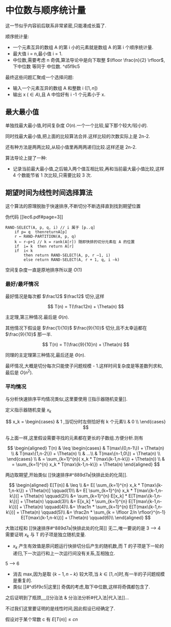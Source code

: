 # 中位数与顺序统计量

这一节似乎内容前后联系非常紧密,只能凑成长篇了.

顺序统计量:

- 一个元素互异的数组 A 的第 i 小的元素就是数组 A 的第 i 个顺序统计量.
- 最大值 i = n,最小值 i = 1.
- 中位数,需要考虑 n 奇偶,算法导论中是向下取整 $\lfloor \frac{n}{2} \rfloor$,下中位数 等同于 中位数. ^d5f9c5

最终这些问题汇聚成一个选择问题:

- 输入一个元素互异的数组 A 和整数 i ($[1,n]$)
- 输出 x ($\in{A}$),且 A 中恰好有 i -1 个元素小于 x.

## 最大最小值

单独找最大最小值,时间复杂度 $O(n)$.一个一个比较,留下那个较大/较小的.

同时找最大最小值,把上面的比较算法合并.这样比较的次数实际上是 2n-2.

还有种方法是两两比较,从较小值里再两两递归比较.这样还是 2n-2.

算法导论上提了一种:

- 记录当前最大最小值,之后输入两个值互相比较,再和当前最大最小值比较,这样 4 个数能节省 1 次比较,只需要比较 3 次.

## 期望时间为线性时间选择算法

这个算法的原理脱胎于快速排序,不断切分不断选择直到找到期望位置

伪代码 [[lec6.pdf#page=3]]

```
RAND-SELECT(A, p, q, i) // i 属于 [p..q] 
	if p= q  thenreturnA[p]
	r ← RAND-PARTITION(A, p, q)
	k ← r–p+1 // k = rank(A[r]) 随即快排的切分元素在 A 的位置
	if  i= k  then return A[r]
	if  i< k  
		then return RAND-SELECT(A, p, r –1, i)
		else return RAND-SELECT(A, r + 1, q, i –k)
```

空间复杂度一直是原地排序所以是 $O(1)$

### 最好/最坏情况

最好情况是每次都 $\frac12$ $\frac12$ 切分,这样

$$
T(n) = T(\frac12n) + \Theta(n)
$$

主定理,第三种情况.最后是 $\Theta(n)$.

其他情况下假设是 $\frac{1}{10}$ $\frac{9}{10}$ 切分,且不太幸运都在 $\frac{9}{10}$ 那一半.

$$
T(n) = T(\frac{9}{10}n) + \Theta(n)
$$

同理的主定理第三种情况,最后还是 $\Theta(n)$.

最坏情况,大概是切分每次只能使子问题规模 - 1.这样时间复杂度是等差数列求和,最后是 $O(n^2)$.

### 平均情况

与分析快速排序平均情况类似,这里要使用 [[指示器随机变量]].

定义指示器随机变量 $x_k$

$$
x_k = 
\begin{cases}
& 1 ,当切分时左侧恰好有 k 个元素\\
& 0 \\
\end{cases}
$$

与上面一样,这里假设需要寻找的元素都在更长的子数组.方便分析.则有

$$
\begin{aligned}
T(n) & \leq 
\begin{cases}
& T(max\{0,n-1\}) + \Theta(n) \\
& T(max\{1,n-2\}) + \Theta(n) \\
& ...\\
& T(max\{n-1,0\}) + \Theta(n) \\
\end{cases} \\
& = \sum_{k=1}^{n}( x_k * T(max\{k-1,n-k\}) + \Theta(n)) \\
& = \sum_{k=1}^{n}  x_k * T(max\{k-1,n-k\}) + \Theta(n)
\end{aligned}
$$

两边取期望,开始类似 [[快速排序#^889d7a|快排此处的化简]].

$$
\begin{aligned}
E[T(n)] & \leq  \\
&= E[ \sum_{k=1}^{n}  x_k * T(max\{k-1,n-k\}) + \Theta(n)] \qquad(1)\\
&= E[ \sum_{k=1}^{n}  x_k * T(max\{k-1,n-k\})] + \Theta(n) \qquad(2)\\
&= \sum_{k=1}^{n}  E[x_k] * E[T(max\{k-1,n-k\})] + \Theta(n) \qquad(3)\\
&= E[x_k] * \sum_{k=1}^{n} E[T(max\{k-1,n-k\})] + \Theta(n) \qquad(4)\\
&= \frac1n * \sum_{k=1}^{n} E[T(max\{k-1,n-k\})] + \Theta(n) \qquad(5)\\
&= \frac2n * \sum_{k = \lfloor 2/n \rfloor}^{n-1} E[T(max\{k-1,n-k\})] + \Theta(n) \qquad(6)\\
\end{aligned}
$$

大致过程和 [[快速排序#^889d7a|快排此处的化简]] 无二,唯一要说的是 3 --> 4 需要证明 $x_k$ 与 T 的子项是独立随机变量.

- $x_k$ 产生有效值是原问题运行快排切分后产生的随机数,而 T 的子项是下一轮的递归,下一次运行和上一次运行间没有关系,互相独立.

5 --> 6

- 消去 max,因为是取 $\{k-1,n-k\}$ 较大项,当 $k \in [1,n]$时,有一半的子问题规模是重复的.
- 类似 [[#^d5f9c5|这里]] 奇偶的考虑,取下中位数,这样将奇偶都包含了.

之后证明到了瓶颈,,,,[[分治法 & 分治法分析#代入法|代入法]]...

不过我们这里要证明的是线性时间,因此假设已经确定了.

假设对于某个常数 c 有 $E[T(n)] \leq cn$

